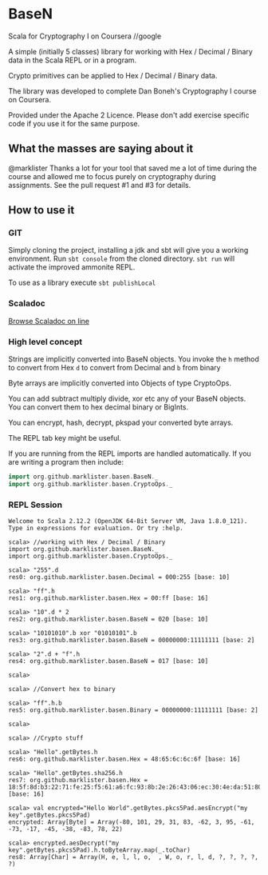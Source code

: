 # BaseN

Scala for Cryptography I on Coursera //google

A simple (initially 5 classes) library for working with Hex / Decimal / Binary data in the Scala
REPL or in a program.

Crypto primitives can be applied to Hex / Decimal / Binary data.

The library was developed to complete Dan Boneh's Cryptography I course on Coursera.

Provided under the Apache 2 Licence.  Please don't add exercise specific code if you use it for the same purpose.

## What the masses are saying about it

@marklister Thanks a lot for your tool that saved me a lot of time during the course and allowed me to focus purely on cryptography during assignments.  See the pull request #1 and #3 for details.

## How to use it

### GIT

Simply cloning the project, installing a jdk and sbt will give you a working environment.  Run ```sbt console``` 
from the cloned directory.  ```sbt run``` will activate the improved ammonite REPL.

To use as a library execute ```sbt publishLocal``` 

### Scaladoc

[Browse Scaladoc on line](http://marklister.github.io/basen/target/scala-2.10/api/#org.catch22.package)

### High level concept

Strings are implicitly converted into BaseN objects.  You invoke the `h` method to convert from Hex `d` to convert from Decimal and `b` from binary

Byte arrays are implicitly converted into Objects of type CryptoOps.

You can add subtract multiply divide, xor etc any of your BaseN objects.  You can convert them to hex decimal binary or BigInts.

You can encrypt, hash, decrypt, pkspad your converted byte arrays.

The REPL tab key might be useful.  

If you are running from the REPL imports are handled automatically.  If you are writing a program then include:

``` scala
import org.github.marklister.basen.BaseN._
import org.github.marklister.basen.CryptoOps._
```

### REPL Session

```
Welcome to Scala 2.12.2 (OpenJDK 64-Bit Server VM, Java 1.8.0_121).
Type in expressions for evaluation. Or try :help.

scala> //working with Hex / Decimal / Binary
import org.github.marklister.basen.BaseN._
import org.github.marklister.basen.CryptoOps._

scala> "255".d 
res0: org.github.marklister.basen.Decimal = 000:255 [base: 10]

scala> "ff".h
res1: org.github.marklister.basen.Hex = 00:ff [base: 16]

scala> "10".d * 2
res2: org.github.marklister.basen.BaseN = 020 [base: 10]

scala> "10101010".b xor "01010101".b
res3: org.github.marklister.basen.BaseN = 00000000:11111111 [base: 2]

scala> "2".d + "f".h
res4: org.github.marklister.basen.BaseN = 017 [base: 10]

scala> 

scala> //Convert hex to binary

scala> "ff".h.b
res5: org.github.marklister.basen.Binary = 00000000:11111111 [base: 2]

scala> 

scala> //Crypto stuff

scala> "Hello".getBytes.h
res6: org.github.marklister.basen.Hex = 48:65:6c:6c:6f [base: 16]

scala> "Hello".getBytes.sha256.h
res7: org.github.marklister.basen.Hex = 18:5f:8d:b3:22:71:fe:25:f5:61:a6:fc:93:8b:2e:26:43:06:ec:30:4e:da:51:80:07:d1:76:48:26:38:19:69 [base: 16]

scala> val encrypted="Hello World".getBytes.pkcs5Pad.aesEncrypt("my key".getBytes.pkcs5Pad)
encrypted: Array[Byte] = Array(-80, 101, 29, 31, 83, -62, 3, 95, -61, -73, -17, -45, -38, -83, 78, 22)

scala> encrypted.aesDecrypt("my key".getBytes.pkcs5Pad).h.toByteArray.map(_.toChar)
res8: Array[Char] = Array(H, e, l, l, o,  , W, o, r, l, d, ?, ?, ?, ?, ?)

```

